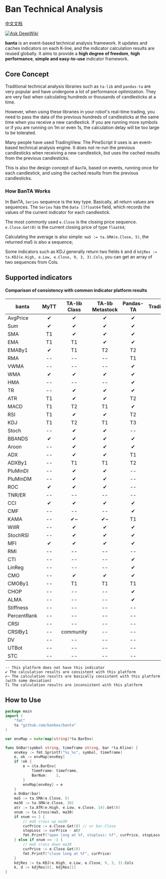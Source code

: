 # Ban Technical Analysis
[中文文档](./readme.cn.md)  

[![Ask DeepWiki](https://deepwiki.com/badge.svg)](https://deepwiki.com/banbox/banta)

**banta** is an event-based technical analysis framework. It updates and caches indicators on each K-line, and the indicator calculation results are reused globally. It aims to provide a **high degree of freedom**, **high performance**, **simple and easy-to-use** indicator framework.

## Core Concept
Traditional technical analysis libraries such as `ta-lib` and `pandas-ta` are very popular and have undergone a lot of performance optimization. They are very fast when calculating hundreds or thousands of candlesticks at a time.

However, when using these libraries in your robot's real-time trading, you need to pass the data of the previous hundreds of candlesticks at the same time when you receive a new candlestick. If you are running more symbols or if you are running on 1m or even 1s, the calculation delay will be too large to be tolerated.

Many people have used TradingView. The PineScript it uses is an event-based technical analysis engine. It does not re-run the previous candlesticks when receiving a new candlestick, but uses the cached results from the previous candlesticks.

This is also the design concept of `BanTA`, based on events, running once for each candlestick, and using the cached results from the previous candlesticks.

### How BanTA Works
In BanTA, `Series` sequence is the key type. Basically, all return values are sequences. The `Series` has the `Data []float64` field, which records the values of the current indicator for each candlestick.

The most commonly used `e.Close` is the closing price sequence. `e.Close.Get(0)` is the current closing price of type `float64`;

Calculating the average is also simple: `ma5 := ta.SMA(e.Close, 5)`, the returned ma5 is also a sequence;

Some indicators such as KDJ generally return two fields k and d `kdjRes := ta.KDJ(e.High, e.Low, e.Close, 9, 3, 3).Cols`, you can get an array of two sequences from Cols.

## Supported indicators
#### Comparison of consistency with common indicator platform results
| banta       | MyTT | TA-lib Class | TA-lib Metastock | Pandas-TA | TradingView |
|-------------|:----:|:------------:|:----------------:|:---------:|:-----------:| 
| AvgPrice    |  ✔   |      ✔       |        ✔         |     ✔     |      ✔      |
| Sum         |  ✔   |      ✔       |        ✔         |     ✔     |      ✔      |
| SMA         |  T1  |      ✔       |        ✔         |     ✔     |      ✔      |
| EMA         |  T1  |      T1      |        ✔         |     ✔     |     T2      |
| EMABy1      |  ✔   |      T1      |        T2        |    T2     |     T3      |
| RMA         |  --  |      --      |        --        |    T1     |     --      |
| VWMA        |  --  |      --      |        --        |     ✔     |      ✔      |
| WMA         |  ✔   |      ✔       |        ✔         |     ✔     |      ✔      |
| HMA         |  --  |      --      |        --        |     ✔     |      ✔      |
| TR          |  --  |      ✔       |        ✔         |     ✔     |     --      |
| ATR         |  T1  |      ✔       |        ✔         |    T2     |     T3      |
| MACD        |  T1  |      T2      |        T1        |     ✔     |     T3      |
| RSI         |  T1  |      ✔       |        ✔         |    T2     |     T3      |
| KDJ         |  T1  |      T2      |        T1        |    T3     |      ✔      |
| Stoch       |  --  |      ✔       |        ✔         |    --     |      ✔      |
| BBANDS      |  ✔   |      ✔       |        ✔         |     ✔     |      ✔      |
| Aroon       |  --  |      ✔       |        ✔         |     ✔     |     T1      |
| ADX         |  --  |      ✔       |        ✔         |    T1     |     T2      |
| ADXBy1      |  --  |      T1      |        T1        |    T2     |      ✔      |
| PluMinDI    |  --  |      ✔       |        ✔         |    --     |     --      |
| PluMinDM    |  --  |      ✔       |        ✔         |    --     |     --      |
| ROC         |  ✔   |      ✔       |        ✔         |    --     |      ✔      |
| TNR/ER      |  --  |      --      |        --        |    --     |     --      |
| CCI         |  ✔   |      ✔       |        ✔         |     ✔     |      ✔      |
| CMF         |  --  |      --      |        --        |     ✔     |      ✔      |
| KAMA        |  --  |      ✔~      |        ✔~        |    T1     |     ✔~      |
| WillR       |  --  |      ✔       |        ✔         |     ✔     |      ✔      |
| StochRSI    |  --  |      ✔       |        ✔         |     ✔     |     ✔~      |
| MFI         |  ✔   |      ✔       |        ✔         |     ✔     |      ✔      |
| RMI         |  --  |      --      |        --        |    --     |     ✔~      |
| CTI         |  --  |      --      |        --        |     ✔     |     T1      |
| LinReg      |  --  |      --      |        --        |     ✔     |      ?      |
| CMO         |  --  |      ✔       |        ✔         |     ✔     |     T1      |
| CMOBy1      |  --  |      T1      |        T1        |    T1     |      ✔      |
| CHOP        |  --  |      --      |        --        |     ✔     |     T1      |
| ALMA        |  --  |      --      |        --        |     ✔     |     T1      |
| Stiffness   |  --  |      --      |        --        |    --     |      ✔      |
| PercentRank |  --  |      --      |        --        |    --     |     ✔~      |
| CRSI        |  --  |      --      |        --        |    --     |     ✔~      |
| CRSIBy1     |  --  |  community   |        --        |    --     |     --      |
| DV          |  --  |      --      |        --        |    --     |     --      |
| UTBot       |  --  |      --      |        --        |    --     |      ✔      |
| STC         |  --  |      --      |        --        |    --     |      ✔      |
```text
-- This platform does not have this indicator
✔ The calculation results are consistent with this platform
✔~ The calculation results are basically consistent with this platform (with some deviation)
Ti The calculation results are inconsistent with this platform
```

## How to Use
```go
package main
import (
	"fmt"
	ta "github.com/banbox/banta"
)

var envMap = make(map[string]*ta.BarEnv)

func OnBar(symbol string, timeframe string, bar *ta.Kline) {
	envKey := fmt.Sprintf("%s_%s", symbol, timeframe)
	e, ok := envMap[envKey]
	if !ok {
		e = &ta.BarEnv{
			TimeFrame: timeframe,
			BarNum:    1,
		}
		envMap[envKey] = e
	}
	e.OnBar(bar)
	ma5 := ta.SMA(e.Close, 5)
	ma30 := ta.SMA(e.Close, 30)
	atr := ta.ATR(e.High, e.Low, e.Close, 14).Get(0)
	xnum := ta.Cross(ma5, ma30)
	if xnum == 1 {
		// ma5 cross up ma30
		curPrice := e.Close.Get(0) // or bar.Close
		stopLoss := curPrice - atr
		fmt.Printf("open long at %f, stoploss: %f", curPrice, stopLoss)
	} else if xnum == -1 {
		// ma5 cross down ma30
		curPrice := e.Close.Get(0)
		fmt.Printf("close long at %f", curPrice)
	}
	kdjRes := ta.KDJ(e.High, e.Low, e.Close, 9, 3, 3).Cols
	k, d := kdjRes[0], kdjRes[1]
}
```